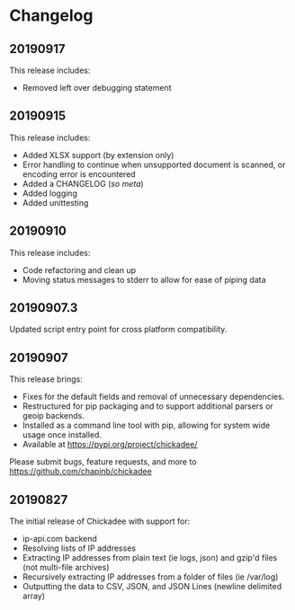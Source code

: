 # Changelog

## 20190917

This release includes:

* Removed left over debugging statement

## 20190915

This release includes:

* Added XLSX support (by extension only)
* Error handling to continue when unsupported document is scanned, or encoding 
  error is encountered
* Added a CHANGELOG (*so meta*)
* Added logging
* Added unittesting

## 20190910

This release includes:

* Code refactoring and clean up
* Moving status messages to stderr to allow for ease of piping data

## 20190907.3

Updated script entry point for cross platform compatibility.

## 20190907

This release brings:

* Fixes for the default fields and removal of unnecessary dependencies.
* Restructured for pip packaging and to support additional parsers or geoip backends.
* Installed as a command line tool with pip, allowing for system wide usage once installed.
* Available at https://pypi.org/project/chickadee/

Please submit bugs, feature requests, and more to https://github.com/chapinb/chickadee

## 20190827

The initial release of Chickadee with support for:

* ip-api.com backend
* Resolving lists of IP addresses
* Extracting IP addresses from plain text (ie logs, json) and gzip'd files (not multi-file archives)
* Recursively extracting IP addresses from a folder of files (ie /var/log)
* Outputting the data to CSV, JSON, and JSON Lines (newline delimited array)
